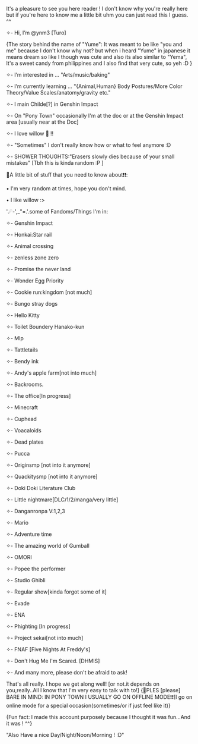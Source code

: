 It's a pleasure to see you here reader ! I don't know why you're really here but if you're here to know me a little bit uhm you can just read this I guess. ^^

✧- Hi, I’m @ynm3 [Turo]

{The story behind the name of "Yume": It was meant to be like "you and me" because I don't know why not? but when i heard "Yume" in japanese it means dream so like I though was cute and also its also similar to "Yema", It's a sweet candy from philippines and I also find that very cute, so yeh :D }

✧- I’m interested in ... "Arts/music/baking"

✧-  I’m currently learning ... "{Animal,Human} Body Postures/More Color Theory/Value Scales/anatomy/gravity etc."

✧-  I main Childe[?] in Genshin Impact 

✧-  On "Pony Town" occasionally I'm at the doc or at the Genshin Impact area [usually near at the Doc]

✧-  I love willow 🐇 !!

✧-  "Sometimes" I don't really know how or what to feel anymore :D

✧-  SHOWER THOUGHTS:"Erasers slowly dies because of your small mistakes" [Tbh this is kinda random :P ]

📌A little bit of stuff that you need to know about❗❗: 

• I'm very random at times, hope you don't mind.

• I like willow :>

'☄-',_"=.'.some of Fandoms/Things I'm in:

✧-  Genshin Impact

✧- Honkai:Star rail

✧- Animal crossing

✧- zenless zone zero

✧- Promise the never land

✧- Wonder Egg Priority

✧- Cookie run:kingdom [not much]

✧- Bungo stray dogs

✧- Hello Kitty

✧- Toilet Boundery Hanako-kun

✧- Mlp

✧- Tattletails

✧- Bendy ink

✧- Andy's apple farm[not into much]

✧- Backrooms.

✧- The office[In progress]

✧- Minecraft

✧- Cuphead

✧- Voacaloids

✧- Dead plates

✧- Pucca

✧- Originsmp [not into it anymore]

✧- Quackitysmp [not into it anymore]

✧- Doki Doki Literature Club

✧- Little nightmare[DLC/1/2/manga/very little]

✧- Danganronpa V:1,2,3

✧- Mario

✧- Adventure time

✧- The amazing world of Gumball

✧- OMORI

✧- Popee the performer

✧- Studio Ghibli 

✧- Regular show[kinda forgot some of it]

✧- Evade

✧- ENA

✧- Phighting [In progress] 

✧- Project sekai[not into much]

✧- FNAF [Five Nights At Freddy's]

✧- Don't Hug Me I'm Scared. [DHMIS]

✧-  And many more, please don't be afraid to ask!

That's all really. I hope we get along well! [or not.it depends on you,really..All I know that I'm very easy to talk with to!]
{📌PLES [please] BARE IN MIND: IN PONY TOWN I USUALLY GO ON OFFLINE MODE❗❗[I go on online mode for a special occasion(sometimes/or if just feel like it)}

{Fun fact: I made this account purposely because I thought it was fun...And it was ! ^^}

"Also Have a nice Day/Night/Noon/Morning ! :D"

